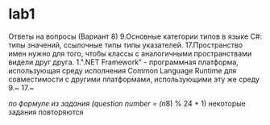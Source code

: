 # lab1
Ответы на вопросы (Вариант 8)
9.Основные категории типов в языке C#: типы значений, ссылочные типы типы указателей.
17.Пространство имен нужно для того, чтобы классы с аналогичными пространствами видели друг друга.
1.".NET Framework" - программная платформа, использующая среду исполнения Common Language Runtime для совместимости с другими платформами, использующими эту же среду
9.~
17.~

*по формуле из задания (question number = (n*8) % 24 + 1) некоторые задания повторяются
